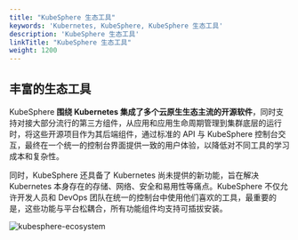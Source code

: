 ```yaml
---
title: "KubeSphere 生态工具"
keywords: 'Kubernetes, KubeSphere, KubeSphere 生态工具'
description: 'KubeSphere 生态工具'
linkTitle: "KubeSphere 生态工具"
weight: 1200
---
```


## 丰富的生态工具

KubeSphere **围绕 Kubernetes 集成了多个云原生生态主流的开源软件**，同时支持对接大部分流行的第三方组件，从应用和应用生命周期管理到集群底层的运行时，将这些开源项目作为其后端组件，通过标准的 API 与 KubeSphere 控制台交互，最终在一个统一的控制台界面提供一致的用户体验，以降低对不同工具的学习成本和复杂性。

同时，KubeSphere 还具备了 Kubernetes 尚未提供的新功能，旨在解决 Kubernetes 本身存在的存储、网络、安全和易用性等痛点。KubeSphere 不仅允许开发人员和 DevOps 团队在统一的控制台中使用他们喜欢的工具，最重要的是，这些功能与平台松耦合，所有功能组件均支持可插拔安装。

![kubesphere-ecosystem](/images/docs/v3.x/zh-cn/introduction/kubesphere-ecosystem/kubesphere-ecosystem.png)